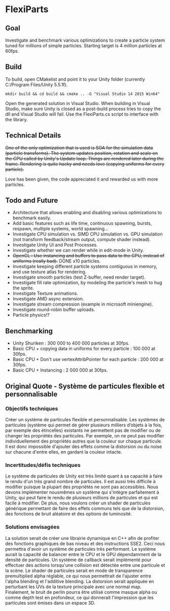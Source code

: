 # FlexiParts

## Goal

Investigate and benchmark various optimizations to create a particle system tuned for millions of simple particles. Starting target is 4 million particles at 60fps.

## Build

To build, open CMakelist and point it to your Unity folder (currently C:/Program Files/Unity 5.5.1f).

`mkdir build && cd build && cmake .. -G "Visual Studio 14 2015 Win64"`

Open the generated solution in Visual Studio. When building in Visual Studio, make sure Unity is closed as a post-build process tries to copy the dll and Visual Studio will fail.
Use the FlexiParts.cs script to interface with the library.

## Technical Details

~~One of the only optimization that is used is SOA for the simulation data (particle transforms).
The system updates position, rotation and scale on the CPU called by Unity's Update loop.
Things are rendered later during the frame. Rendering is quite hacky and needs love (copying uniforms for every particle).~~

Love has been given, the code appreciated it and rewarded us with more particles.

## Todo and Future

- Architecture that allows enabling and disabling various optimizations to benchmark easily.
- Add basic features such as life time, continuous spawning, bursts, respawn, multiple systems, world spawning...
- Investigate CPU simulation vs. SIMD CPU simulation vs. GPU simulation (not transform feedback/stream output, compute shader instead).
- Investigate Unity UI and Post Processes.
- Investigate whether we can render while in edit-mode in Unity.
- ~~OpenGL : Use instancing and buffers to pass data to the GPU, instead of uniforms (really bad).~~ DONE x10 particles.
- Investigate keeping different particle systems contiguous in memory, and use texture atlas for rendering.
- Investigate smooth particles (test Z-buffer, need render target).
- Investigate fill rate optimization, by modeling the particle's mesh to hug the sprite.
- Investigate Texture animations.
- Investigate AMD async extension.
- Investigate stream compression (example in microsoft miniengine).
- Investigate round-robin buffer uploads.
- Particle physics!?

## Benchmarking

- Unity Shuriken : 300 000 to 400 000 particles at 30fps.
- Basic CPU + copying data in uniforms for every particle : 100 000 at 30fps.
- Basic CPU + Don't use vertexAttribPointer for each particle : 200 000 at 30fps.
- Basic CPU + Instancing : 2 000 000 at 30fps.

## Original Quote - Système de particules flexible et personnalisable

### Objectifs techniques
Créer un système de particules flexible et personnalisable. Les systèmes de particules (système qui permet de gérer plusieurs milliers d’objets à la fois, par exemple des étincelles) existants ne permettent pas de modifier ou de changer les propriétés des particules. Par exemple, on ne peut pas modifier individuellement des propriétés autres que la couleur sur chaque particule. Il est donc impossible d'ajouter des effets comme la distorsion ou du noise sur chacune d'entre elles, en gardant la couleur intacte.

### Incertitudes/défis techniques
Le système de particules de Unity est très limité quant à sa capacité à faire le rendu d'un très grand nombre de particules. Il est aussi très difficile à modifier puisque la plupart des propriétés ne sont pas accessibles. Nous devons implémenter nous­mêmes un système qui s'intègre parfaitement à Unity, qui peut faire le rendu de plusieurs millions de particules et qui est facile à modifier. De plus, nous voulons créer un shader de particules générique permettant de faire des effets communs tels que de la distorsion, des fonctions de bruit aléatoire et des options de luminosité.

### Solutions envisagées
La solution serait de créer une librairie dynamique en C++ afin de profiter des fonctions graphiques de bas niveau et des instructions SSE2. Ceci nous permettra d'avoir un système de particules très performant. Le système aurait la capacité de balancer entre le CPU et le GPU dépendamment de la densité de particules. Un système de callback serait implémenté pour effectuer des actions lorsqu'une collision est détectée entre une particule et la scène. Le shader de particules serait en mode de transparence premultiplied alpha réglable, ce qui nous permettrait de l'ajuster entre l'alpha blending et l'additive blending. La distorsion serait appliquée en perturbant les UVs de la texture principale avec une normal map. Finalement, le bruit de perlin pourra être utilisé comme masque alpha ou comme depth test en profondeur, ce qui donnerait l'impression que les particules sont émises dans un espace 3D.